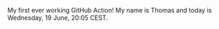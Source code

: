 My first ever working GitHub Action!
My name is Thomas and today is Wednesday, 19 June, 20:05 CEST. 
